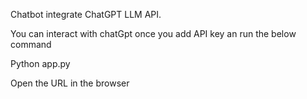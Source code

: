 Chatbot integrate ChatGPT LLM API.

You can interact with chatGpt once you add API key an run the below command

Python app.py 

Open the URL in the browser
